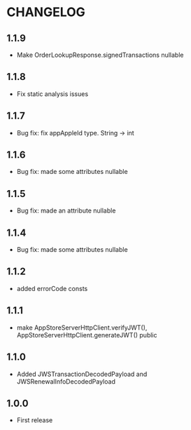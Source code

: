 # CHANGELOG

## 1.1.9
- Make OrderLookupResponse.signedTransactions nullable

## 1.1.8
- Fix static analysis issues

## 1.1.7
- Bug fix: fix appAppleId type. String -> int

## 1.1.6
- Bug fix: made some attributes nullable

## 1.1.5
- Bug fix: made an attribute nullable

## 1.1.4
- Bug fix: made some attributes nullable

## 1.1.2
- added errorCode consts

## 1.1.1
- make AppStoreServerHttpClient.verifyJWT(), AppStoreServerHttpClient.generateJWT() public

## 1.1.0
- Added JWSTransactionDecodedPayload and JWSRenewalInfoDecodedPayload

## 1.0.0
- First release